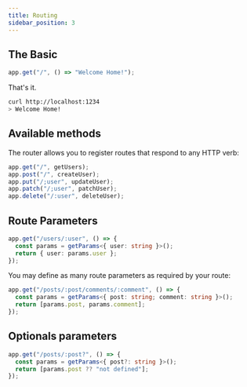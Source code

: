 ```yaml
---
title: Routing
sidebar_position: 3
---
```


## The Basic

```ts
app.get("/", () => "Welcome Home!");
```

That's it.

```bash
curl http://localhost:1234
> Welcome Home!
```

## Available methods

The router allows you to register routes that respond to any HTTP verb:

```ts
app.get("/", getUsers);
app.post("/", createUser);
app.put("/;user", updateUser);
app.patch("/;user", patchUser);
app.delete("/:user", deleteUser);
```

## Route Parameters

```ts
app.get("/users/:user", () => {
  const params = getParams<{ user: string }>();
  return { user: params.user };
});
```

You may define as many route parameters as required by your route:

```ts
app.get("/posts/:post/comments/:comment", () => {
  const params = getParams<{ post: string; comment: string }>();
  return [params.post, params.comment];
});
```

## Optionals parameters

```ts
app.get("/posts/:post?", () => {
  const params = getParams<{ post?: string }>();
  return [params.post ?? "not defined"];
});
```
